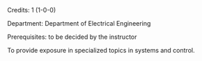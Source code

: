 Credits: 1 (1-0-0)

Department: Department of Electrical Engineering

Prerequisites: to be decided by the instructor

To provide exposure in specialized topics in systems and control.
